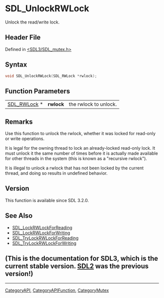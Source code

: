 # SDL_UnlockRWLock

Unlock the read/write lock.

## Header File

Defined in [<SDL3/SDL_mutex.h>](https://github.com/libsdl-org/SDL/blob/main/include/SDL3/SDL_mutex.h)

## Syntax

```c
void SDL_UnlockRWLock(SDL_RWLock *rwlock);
```

## Function Parameters

|                            |            |                       |
| -------------------------- | ---------- | --------------------- |
| [SDL_RWLock](SDL_RWLock) * | **rwlock** | the rwlock to unlock. |

## Remarks

Use this function to unlock the rwlock, whether it was locked for read-only
or write operations.

It is legal for the owning thread to lock an already-locked read-only lock.
It must unlock it the same number of times before it is actually made
available for other threads in the system (this is known as a "recursive
rwlock").

It is illegal to unlock a rwlock that has not been locked by the current
thread, and doing so results in undefined behavior.

## Version

This function is available since SDL 3.2.0.

## See Also

- [SDL_LockRWLockForReading](SDL_LockRWLockForReading)
- [SDL_LockRWLockForWriting](SDL_LockRWLockForWriting)
- [SDL_TryLockRWLockForReading](SDL_TryLockRWLockForReading)
- [SDL_TryLockRWLockForWriting](SDL_TryLockRWLockForWriting)


## (This is the documentation for SDL3, which is the current stable version. [SDL2](https://wiki.libsdl.org/SDL2/) was the previous version!)



----
[CategoryAPI](CategoryAPI), [CategoryAPIFunction](CategoryAPIFunction), [CategoryMutex](CategoryMutex)

